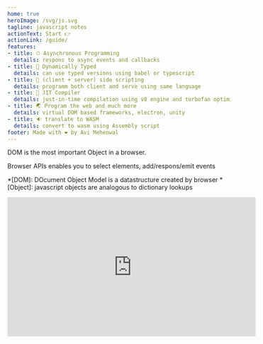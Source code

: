 ```yaml
---
home: true
heroImage: /svg/js.svg
tagline: javascript notes
actionText: Start 👉
actionLink: /guide/
features:
- title: ⏱ Asynchronous Programming
  details: respons to async events and callbacks
- title: 🔢 Dynamically Typed
  details: can use typed versions using babel or typescript
- title: 🔀 (client + server) side scripting
  details: programm both client and serve using same language
- title: 🔧 JIT Compiler
  details: just-in-time compilation using v8 engine and turbofan optimization
- title: 🌏 Program the web and much more
  details: virtual DOM based frameworks, electron, unity
- title: 🔉 translate to WASM
  details: convert to wasm using Assembly script
footer: Made with ❤️ by Avi Mehenwal
---
```


DOM is the most important Object in a browser.

Browser APIs enables you to select elements, add/respons/emit events

*[DOM]: DOcument Object Model is a datastructure created by browser
*[Object]: javascript objects are analogous to dictionary lookups


<iframe width="560" height="315" src="https://www.youtube.com/embed/c-I5S_zTwAc" frameborder="0" allow="accelerometer; autoplay; encrypted-media; gyroscope; picture-in-picture" allowfullscreen></iframe>

<ListPages />